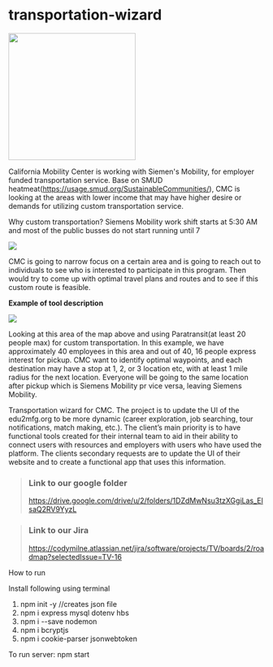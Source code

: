 # transportation-wizard
<img src="https://i.imgur.com/mpdO0eb.png"  width="250" />

California Mobility Center is working with Siemen's Mobility, for employer funded transportation service. Base on SMUD heatmeat(https://usage.smud.org/SustainableCommunities/), CMC is looking at the areas with lower income that may have higher desire or demands for utilizing custom transportation service.

Why custom transportation? Siemens Mobility work shift starts at 5:30 AM and most of the public busses do not start running until 7

<img src="https://i.imgur.com/8m7fN0B.png" />


CMC is going to narrow focus on a certain area and is going to reach out to individuals to see who is interested to participate
in this program. Then would try to come up with optimal travel plans and routes and to see if this custom route is feasible.

<b><p>Example of tool description</b></p>
<img src="https://i.imgur.com/5CYLyGj.png" />

Looking at this area of the map above and using Paratransit(at least 20 people max) for custom transportation. In this example, we have approximately 40 employees in this area and out of 40, 16 people express interest for pickup. CMC want to identify optimal waypoints, and each destination may have a stop at 1, 2, or 3 location etc, with at least 1 mile radius for the next location. Everyone will be going to the same location after pickup which is Siemens Mobility pr vice versa, leaving Siemens Mobility.







Transportation wizard for CMC. The project is to update the UI of the edu2mfg.org to be more dynamic (career exploration, job searching, tour notifications, match making, etc.). The client’s main priority is to have functional tools created for their internal team to aid in their ability to connect users with resources and employers with users who have used the platform. The clients secondary requests are to update the UI of their website and to create a functional app that uses this information. 


>### Link to our google folder
>https://drive.google.com/drive/u/2/folders/1DZdMwNsu3tzXGgiLas_ElsaQ2RV9YyzL

>### Link to our Jira
>https://codymilne.atlassian.net/jira/software/projects/TV/boards/2/roadmap?selectedIssue=TV-16

How to run

Install following using terminal 

1. npm init -y  //creates json file 
2. npm i express mysql dotenv hbs
3. npm i --save nodemon
4. npm i bcryptjs
5. npm i cookie-parser jsonwebtoken

To run server: npm start 

